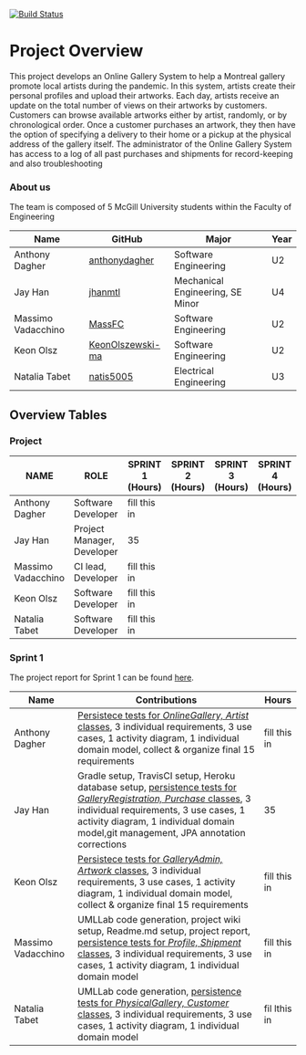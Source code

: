 [![Build Status](https://travis-ci.com/McGill-ECSE321-Fall2020/project-group-07.svg?token=uVygPvq8RcZYse4EpgeN&branch=master)](https://travis-ci.com/McGill-ECSE321-Fall2020/project-group-07)

# Project Overview
This project develops an Online Gallery System to help a Montreal gallery promote local artists during the pandemic. In this system, artists create their personal profiles and upload their artworks. Each day, artists receive an update on the total number of views on their artworks by customers. Customers can browse available artworks either by artist, randomly, or by chronological order. Once a customer purchases an artwork, they then have the option of specifying a delivery to their home or a pickup at the physical address of the gallery itself. The administrator of the Online Gallery System has access to a log of all past purchases and shipments for record-keeping and also troubleshooting

### About us
The team is composed of 5 McGill University students within the Faculty of Engineering

| Name | GitHub | Major | Year |
| ------------- | ------------- | ------------- | ------------- |
|Anthony Dagher | [anthonydagher](https://github.com/anthonydagher) | Software Engineering | U2 |
|Jay Han | [jhanmtl](https://github.com/jhanmtl) | Mechanical Engineering, SE Minor | U4 |
|Massimo Vadacchino  | [MassFC](https://github.com/MassFC) | Software Engineering | U2 |
|Keon Olsz| [KeonOlszewski-ma](https://github.com/KeonOlszewski) | Software Engineering | U2 |
|Natalia Tabet | [natis5005](https://github.com/natis5005) | Electrical Engineering | U3 |

## Overview Tables
### Project
| NAME                   | ROLE |  SPRINT 1 (Hours) | SPRINT 2 (Hours) | SPRINT 3 (Hours) | SPRINT 4 (Hours)|
|------------------------|------|-----------|----------|----------|----------|
| Anthony Dagher         | Software Developer       | fill this in  |   |   |          |
| Jay Han                |Project Manager, Developer| 35            |   |   |          |
| Massimo Vadacchino     | CI lead, Developer       | fill this in  |   |   |          |
| Keon Olsz              | Software Developer       | fill this in  |   |   |          |
| Natalia Tabet          | Software Developer       | fill this in  |   |   |          |

### Sprint 1

The project report for Sprint 1 can be found [here](https://github.com/McGill-ECSE321-Fall2020/project-group-07/wiki/Project-Report-(Sprint-1)).

| Name | Contributions | Hours |
| ------------- | ------------- | ------------- |
| Anthony Dagher| <ins>Persistece tests for _OnlineGallery, Artist_ classes</ins>, 3 individual requirements, 3 use cases, 1 activity diagram, 1 individual domain model, collect & organize final 15 requirements | fill this in|
| Jay Han| Gradle setup, TravisCI setup, Heroku database setup, <ins>persistence tests for _GalleryRegistration, Purchase_ classes</ins>, 3 individual requirements, 3 use cases, 1 activity diagram, 1 individual domain model,git management, JPA annotation corrections |35|
| Keon Olsz |<ins>Persistece tests for _GalleryAdmin, Artwork_ classes</ins>, 3 individual requirements, 3 use cases, 1 activity diagram, 1 individual domain model, collect & organize final 15 requirements | fill this in|
 |Massimo Vadacchino| UMLLab code generation, project wiki setup, Readme.md setup, project report, <ins>persistence tests for _Profile, Shipment_ classes</ins>, 3 individual requirements, 3 use cases, 1 activity diagram, 1 individual domain model | fill this in|
 | Natalia Tabet | UMLLab code generation, <ins>persistence tests for _PhysicalGallery, Customer_ classes</ins>, 3 individual requirements, 3 use cases, 1 activity diagram, 1 individual domain model | fil lthis in |
